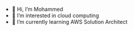 - 👋 Hi, I’m Mohammed 
- 👀 I’m interested in cloud computing
- 🌱 I’m currently learning AWS Solution Architect


<!---
hab2012/hab2012 is a ✨ special ✨ repository because its `README.md` (this file) appears on your GitHub profile.
You can click the Preview link to take a look at your changes.
--->
